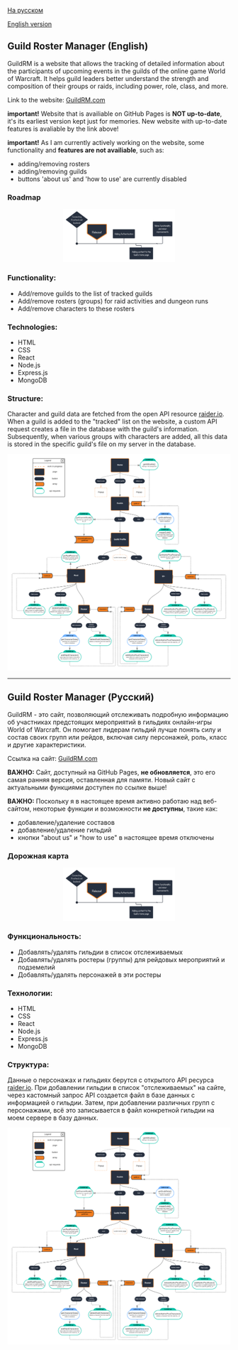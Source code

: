 [На русском](#guild-roster-manager-русский)

[English version](#guild-roster-manager-english)

## Guild Roster Manager (English)

GuildRM is a website that allows the tracking of detailed information about the participants of upcoming events in the guilds of the online game World of Warcraft. It helps guild leaders better understand the strength and composition of their groups or raids, including power, role, class, and more.

Link to the website: [GuildRM.com](https://guildrm.com/)

**important!** Website that is availiable on GitHub Pages is **NOT up-to-date**, it's its earliest version kept just for memories. New website with up-to-date features is avaliable by the link above!

**important!** As I am currently actively working on the website, some functionality and **features are not availiable**, such as:
 - adding/removing rosters
 - adding/removing guilds
 - buttons 'about us' and 'how to use' are currently disabled

### Roadmap
<p align="center">
  <img src="./frontend/src/images/README-images/roadmap.png" alt="project's roadmap" style="max-width: 50%; height: auto;">
</p>

### Functionality:
- Add/remove guilds to the list of tracked guilds
- Add/remove rosters (groups) for raid activities and dungeon runs
- Add/remove characters to these rosters

### Technologies:
- HTML
- CSS
- React
- Node.js
- Express.js
- MongoDB

### Structure:
Character and guild data are fetched from the open API resource [raider.io](https://raider.io/). When a guild is added to the "tracked" list on the website, a custom API request creates a file in the database with the guild's information. Subsequently, when various groups with characters are added, all this data is stored in the specific guild's file on my server in the database.
<p align="center">
  <img src="./frontend/src/images/README-images/structure.png" alt="project's roadmap" style="max-width: 100%; height: auto;">
</p>

---

## Guild Roster Manager (Русский)

GuildRM - это сайт, позволяющий отслеживать подробную информацию об участниках предстоящих мероприятий в гильдиях онлайн-игры World of Warcraft. Он помогает лидерам гильдий лучше понять силу и состав своих групп или рейдов, включая силу персонажей, роль, класс и другие характеристики.

Ссылка на сайт: [GuildRM.com](https://guildrm.com/)

**ВАЖНО:** Сайт, доступный на GitHub Pages, **не обновляется**, это его самая ранняя версия, оставленная для памяти. Новый сайт с актуальными функциями доступен по ссылке выше!

**ВАЖНО:** Поскольку я в настоящее время активно работаю над веб-сайтом, некоторые функции и возможности **не доступны**, такие как:
- добавление/удаление составов
- добавление/удаление гильдий
- кнопки "about us" и "how to use" в настоящее время отключены
### Дорожная карта
<p align="center">
  <img src="./frontend/src/images/README-images/roadmap.png" alt="дорожная карта сайта" style="max-width: 50%; height: auto;">
</p>

### Функциональность:
- Добавлять/удалять гильдии в список отслеживаемых
- Добавлять/удалять ростеры (группы) для рейдовых мероприятий и подземелий
- Добавлять/удалять персонажей в эти ростеры

### Технологии:
- HTML
- CSS
- React
- Node.js
- Express.js
- MongoDB

### Структура:
Данные о персонажах и гильдиях берутся с открытого API ресурса [raider.io](https://raider.io/). При добавлении гильдии в список "отслеживаемых" на сайте, через кастомный запрос API создается файл в базе данных с информацией о гильдии. Затем, при добавлении различных групп с персонажами, всё это записывается в файл конкретной гильдии на моем сервере в базу данных.
<p align="center">
  <img src="./frontend/src/images/README-images/structure.png" alt="структура сайта" style="max-width: 100%; height: auto;">
</p>